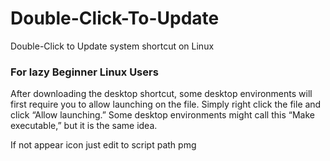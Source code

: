 # Double-Click-To-Update
Double-Click to Update system  shortcut on Linux

### For lazy Beginner Linux Users

After downloading the desktop shortcut, some desktop environments will first require you to allow launching on the file. Simply right click the file and click “Allow launching.” Some desktop environments might call this “Make executable,” but it is the same idea.

If not appear icon just edit to script path pmg

